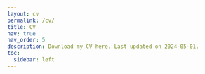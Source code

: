 ```yaml
---
layout: cv
permalink: /cv/
title: CV
nav: true
nav_order: 5
description: Download my CV here. Last updated on 2024-05-01.
toc:
  sidebar: left
---
```


<script>
  window.onload = function() {
    window.open("{{ site.baseurl }}/assets/pdf/HemantCV.pdf", "_blank");
  };
</script>

